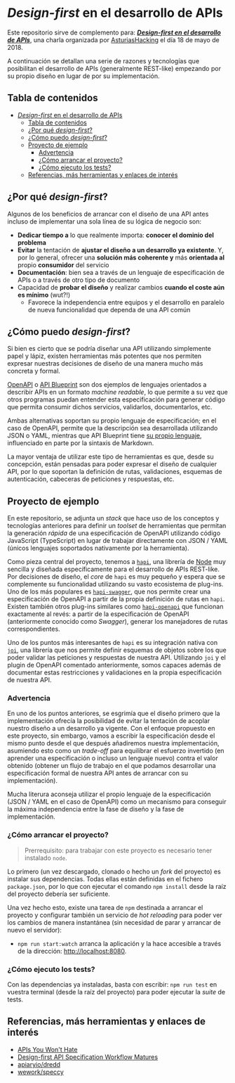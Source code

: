 # _Design-first_ en el desarrollo de APIs

Este repositorio sirve de complemento para: [**_Design-first en el desarrollo de APIs_**](https://www.meetup.com/AsturiasHacking/events/249100549/), una charla organizada por [AsturiasHacking](http://asturiashacking.org) el día 18 de mayo de 2018.

A continuación se detallan una serie de razones y tecnologías que posibilitan el desarrollo de APIs (generalmente REST-like) empezando por su propio diseño en lugar de por su implementación.

## Tabla de contenidos

<!-- TOC -->

- [_Design-first_ en el desarrollo de APIs](#_design-first_-en-el-desarrollo-de-apis)
  - [Tabla de contenidos](#tabla-de-contenidos)
  - [¿Por qué _design-first_?](#¿por-qué-_design-first_)
  - [¿Cómo puedo _design-first_?](#¿cómo-puedo-_design-first_)
  - [Proyecto de ejemplo](#proyecto-de-ejemplo)
    - [Advertencia](#advertencia)
    - [¿Cómo arrancar el proyecto?](#¿cómo-arrancar-el-proyecto)
    - [¿Cómo ejecuto los tests?](#¿cómo-ejecuto-los-tests)
  - [Referencias, más herramientas y enlaces de interés](#referencias-más-herramientas-y-enlaces-de-interés)

<!-- /TOC -->

## ¿Por qué _design-first_?

Algunos de los beneficios de arrancar con el diseño de una API antes incluso de implementar una sola línea de su lógica de negocio son:

- **Dedicar tiempo a** lo que realmente importa: **conocer el dominio del problema**
- **Evitar** la tentación de **ajustar el diseño a un desarrollo ya existente**. Y, por lo general, ofrecer una **solución más coherente y** más **orientada al** propio **consumidor** del servicio
- **Documentación**: bien sea a través de un lenguaje de especificación de APIs o a través de otro tipo de documento
- Capacidad de **probar el diseño** y realizar cambios **cuando el coste aún es mínimo** (wut?!)
  - Favorece la independencia entre equipos y el desarrollo en paralelo de nueva funcionalidad que dependa de una API común

## ¿Cómo puedo _design-first_?

Si bien es cierto que se podría diseñar una API utilizando simplemente papel y lápiz, existen herramientas más potentes que nos permiten expresar nuestras decisiones de diseño de una manera mucho más concreta y formal.

[OpenAPI](https://www.openapis.org/) o [API Blueprint](https://apiblueprint.org/) son dos ejemplos de lenguajes orientados a describir APIs en un formato _machine readable_, lo que permite a su vez que otros programas puedan entender esta especificación para generar código que permita consumir dichos servicios, validarlos, documentarlos, etc.

Ambas alternativas soportan su propio lenguaje de especificación; en el caso de OpenAPI, permite que la descripción sea desarrollada utilizando JSON o YAML, mientras que API Blueprint tiene [su propio lenguaje](https://github.com/apiaryio/api-blueprint/blob/master/API%20Blueprint%20Specification.md), influenciado en parte por la sintaxis de Markdown.

La mayor ventaja de utilizar este tipo de herramientas es que, desde su concepción, están pensadas para poder expresar el diseño de cualquier API, por lo que soportan la definición de rutas, validaciones, esquemas de autenticación, cabeceras de peticiones y respuestas, etc.

## Proyecto de ejemplo

En este repositorio, se adjunta un _stack_ que hace uso de los conceptos y tecnologías anteriores para definir un _toolset_ de herramientas que permitan la generación _rápida_ de una especificación de OpenAPI utilizando código JavaScript (TypeScript) en lugar de trabajar directamente con JSON / YAML (únicos lenguajes soportados nativamente por la herramienta).

Como pieza central del proyecto, tenemos a [`hapi`](https://hapijs.com), una librería de [Node](https://nodejs.org/en/) muy sencilla y diseñada específicamente para el desarrollo de APIs REST-like. Por decisiones de diseño, el _core_ de `hapi` es muy pequeño y espera que se complemente su funcionalidad utilizando su vasto ecosistema de plug-ins. Uno de los más populares es [`hapi-swagger`](https://github.com/glennjones/hapi-swagger), que nos permite crear una especificación de OpenAPI a partir de la propia definición de rutas en `hapi`. Existen también otros plug-ins similares como [`hapi-openapi`](https://github.com/krakenjs/hapi-openapi) que funcionan exactamente al revés: a partir de la especificación de OpenAPI (anteriormente conocido como _Swagger_), generar los manejadores de rutas correspondientes.

Uno de los puntos más interesantes de `hapi` es su integración nativa con [`joi`](https://github.com/hapijs/joi), una librería que nos permite definir esquemas de objetos sobre los que poder validar las peticiones y respuestas de nuestra API. Utilizando `joi` y el plugin de OpenAPI comentado anteriormente, somos capaces además de documentar estas restricciones y validaciones en la propia especificación de nuestra API.

### Advertencia

En uno de los puntos anteriores, se esgrimía que el diseño primero que la implementación ofrecía la posibilidad de evitar la tentación de acoplar nuestro diseño a un desarrollo ya vigente. Con el enfoque propuesto en este proyecto, sin embargo, vamos a escribir la especificación desde el mismo punto desde el que después añadiremos nuestra implementación, asumiendo esto como un _trade-off_ para equilibrar el esfuerzo invertido (en aprender una especificación o incluso un lenguaje nuevo) contra el valor obtenido (obtener un flujo de trabajo en el que podamos desarrollar una especificación formal de nuestra API antes de arrancar con su implementación).

Mucha literura aconseja utilizar el propio lenguaje de la especificación (JSON / YAML en el caso de OpenAPI) como un mecanismo para conseguir la máxima independencia entre la fase de diseño y la fase de implementación.

### ¿Cómo arrancar el proyecto?

> Prerrequisito: para trabajar con este proyecto es necesario tener instalado `node`.

Lo primero (un vez descargado, clonado o hecho un _fork_ del proyecto) es instalar sus dependencias. Todas ellas están definidas en el fichero `package.json`, por lo que con ejecutar el comando `npm install` desde la raíz del proyecto debería ser suficiente.

Una vez hecho esto, existe una tarea de `npm` destinada a arrancar el proyecto y configurar también un servicio de _hot reloading_ para poder ver los cambios de manera instantánea (sin necesidad de parar y arrancar de nuevo el servidor):

- `npm run start:watch` arranca la aplicación y la hace accesible a través de la dirección: <http://localhost:8080>.

### ¿Cómo ejecuto los tests?

Con las dependencias ya instaladas, basta con escribir: `npm run test` en vuestra terminal (desde la raíz del proyecto) para poder ejecutar la _suite_ de tests.

## Referencias, más herramientas y enlaces de interés

- [APIs You Won't Hate](https://apisyouwonthate.com/)
- [Design-first API Specification Workflow Matures](https://philsturgeon.uk/api/2018/03/01/api-specification-workflow-matures/)
- [apiaryio/dredd](https://github.com/apiaryio/dredd)
- [wework/speccy](https://github.com/wework/speccy)
